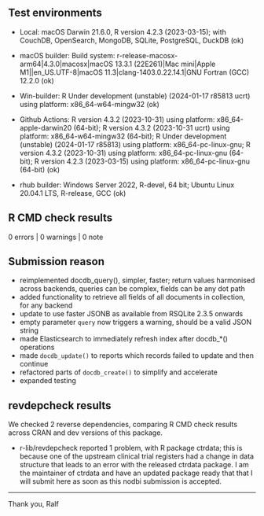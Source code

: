 ## Test environments

* Local: macOS Darwin 21.6.0, R version 4.2.3 (2023-03-15); with CouchDB, OpenSearch, MongoDB, SQLite, PostgreSQL, DuckDB (ok)

* macOS builder: Build system: r-release-macosx-arm64|4.3.0|macosx|macOS 13.3.1 (22E261)|Mac mini|Apple M1||en_US.UTF-8|macOS 11.3|clang-1403.0.22.14.1|GNU Fortran (GCC) 12.2.0  (ok)

* Win-builder: R Under development (unstable) (2024-01-17 r85813 ucrt) using platform: x86_64-w64-mingw32 (ok)

* Github Actions: R version 4.3.2 (2023-10-31) using platform: x86_64-apple-darwin20 (64-bit); R version 4.3.2 (2023-10-31 ucrt) using platform: x86_64-w64-mingw32 (64-bit); R Under development (unstable) (2024-01-17 r85813) using platform: x86_64-pc-linux-gnu; R version 4.3.2 (2023-10-31) using platform: x86_64-pc-linux-gnu (64-bit); R version 4.2.3 (2023-03-15) using platform: x86_64-pc-linux-gnu (64-bit) (ok)

* rhub builder: Windows Server 2022, R-devel, 64 bit; Ubuntu Linux 20.04.1 LTS, R-release, GCC (ok)


## R CMD check results

0 errors | 0 warnings | 0 note


## Submission reason

* reimplemented docdb_query(), simpler, faster; return values harmonised across backends, queries can be complex, fields can be any dot path
* added functionality to retrieve all fields of all documents in collection, for any backend
* update to use faster JSONB as available from RSQLite 2.3.5 onwards
* empty parameter `query` now triggers a warning, should be a valid JSON string
* made Elasticsearch to immediately refresh index after docdb_*() operations
* made `docdb_update()` to reports which records failed to update and then continue
* refactored parts of `docdb_create()` to simplify and accelerate
* expanded testing


## revdepcheck results

We checked 2 reverse dependencies, comparing R CMD check results across CRAN and dev versions of this package.

* r-lib/revdepcheck reported 1 problem, with R package ctrdata; this is because one of the upstream clinical trial registers had a change in data structure that leads to an error with the released ctrdata package. I am the maintainer of ctrdata and have an updated package ready that that I will submit here as soon as this nodbi submission is accepted. 


--------

Thank you,
Ralf
